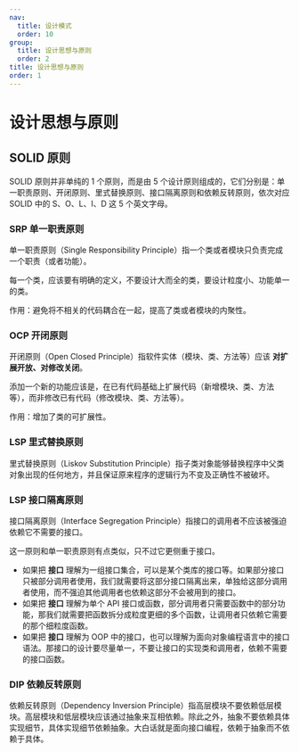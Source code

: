```yaml
---
nav:
  title: 设计模式
  order: 10
group:
  title: 设计思想与原则
  order: 2
title: 设计思想与原则
order: 1
---
```


# 设计思想与原则

## SOLID 原则

SOLID 原则并非单纯的 1 个原则，而是由 5 个设计原则组成的，它们分别是：单一职责原则、开闭原则、里式替换原则、接口隔离原则和依赖反转原则，依次对应 SOLID 中的 S、O、L、I、D 这 5 个英文字母。

### SRP 单一职责原则

单一职责原则（Single Responsibility Principle）指一个类或者模块只负责完成一个职责（或者功能）。

每一个类，应该要有明确的定义，不要设计大而全的类，要设计粒度小、功能单一的类。

作用：避免将不相关的代码耦合在一起，提高了类或者模块的内聚性。

### OCP 开闭原则

开闭原则（Open Closed Principle）指软件实体（模块、类、方法等）应该 **对扩展开放、对修改关闭**。

添加一个新的功能应该是，在已有代码基础上扩展代码（新增模块、类、方法等），而非修改已有代码（修改模块、类、方法等）。

作用：增加了类的可扩展性。

### LSP 里式替换原则

里式替换原则（Liskov Substitution Principle）指子类对象能够替换程序中父类对象出现的任何地方，并且保证原来程序的逻辑行为不变及正确性不被破坏。

### LSP 接口隔离原则

接口隔离原则（Interface Segregation Principle）指接口的调用者不应该被强迫依赖它不需要的接口。

这一原则和单一职责原则有点类似，只不过它更侧重于接口。

- 如果把 **接口** 理解为一组接口集合，可以是某个类库的接口等。如果部分接口只被部分调用者使用，我们就需要将这部分接口隔离出来，单独给这部分调用者使用，而不强迫其他调用者也依赖这部分不会被用到的接口。
- 如果把 **接口** 理解为单个 API 接口或函数，部分调用者只需要函数中的部分功能，那我们就需要把函数拆分成粒度更细的多个函数，让调用者只依赖它需要的那个细粒度函数。
- 如果把 **接口** 理解为 OOP 中的接口，也可以理解为面向对象编程语言中的接口语法。那接口的设计要尽量单一，不要让接口的实现类和调用者，依赖不需要的接口函数。

### DIP 依赖反转原则

依赖反转原则（Dependency Inversion Principle）指高层模块不要依赖低层模块。高层模块和低层模块应该通过抽象来互相依赖。除此之外，抽象不要依赖具体实现细节，具体实现细节依赖抽象。大白话就是面向接口编程，依赖于抽象而不依赖于具体。
